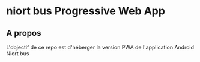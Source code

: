 # niort bus Progressive Web App

## A propos

L'objectif de ce repo est d'héberger la version PWA de l'application Android Niort bus

